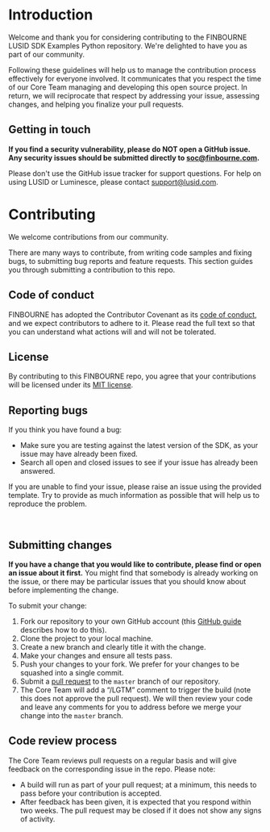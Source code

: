 # Introduction

Welcome and thank you for considering contributing to the FINBOURNE LUSID SDK Examples Python repository.  We're delighted to have you as part of our community.

Following these guidelines will help us to manage the contribution process effectively for everyone involved. It communicates that you respect the time of our Core Team managing and developing this open source project. In return, we will reciprocate that respect by addressing your issue, assessing changes, and helping you finalize your pull requests.

## Getting in touch

**If you find a security vulnerability, please do NOT open a GitHub issue. Any security issues should be submitted directly to soc@finbourne.com.**

Please don't use the GitHub issue tracker for support questions. For help on using LUSID or Luminesce, please contact support@lusid.com.

# Contributing

We welcome contributions from our community. 

There are many ways to contribute, from writing code samples and fixing bugs, to submitting bug reports and feature requests. This section guides you through submitting a contribution to this repo.

## Code of conduct

FINBOURNE has adopted the Contributor Covenant as its [code of conduct](docs/CODE_OF_CONDUCT.md), and we expect contributors to adhere to it. Please read the full text so that you can understand what actions will and will not be tolerated.


## License

By contributing to this FINBOURNE repo, you agree that your contributions will be licensed under its [MIT license](LICENSE.md).
  

## Reporting bugs
If you think you have found a bug:

- Make sure you are testing against the latest version of the SDK, as your issue may have already been fixed.
- Search all open and closed issues to see if your issue has already been answered.

If you are unable to find your issue, please raise an issue using the provided template. Try to provide as much information as possible that will help us to reproduce the problem.

</br>

## Submitting changes

**If you have a change that you would like to contribute, please find or open an issue about it first.** You might find that somebody is already working on the issue, or there may be particular issues that you should know about before implementing the change.

To submit your change:

1. Fork our repository to your own GitHub account (this [GitHub guide](https://help.github.com/en/articles/fork-a-repo) describes how to do this).
2. Clone the project to your local machine.
3. Create a new branch and clearly title it with the change.
4. Make your changes and ensure all tests pass.
5. Push your changes to your fork. We prefer for your changes to be squashed into a single commit.
6. Submit a [pull request](https://help.github.com/en/articles/about-pull-requests) to the `master` branch of our repository.
7. The Core Team will add a “/LGTM” comment to trigger the build (note this does not approve the pull request). We will then review your code and leave any comments for you to address before we merge your change into the `master` branch.

## Code review process

The Core Team reviews pull requests on a regular basis and will give feedback on the corresponding issue in the repo. Please note:

- A build will run as part of your pull request; at a minimum, this needs to pass before your contribution is accepted.
- After feedback has been given, it is expected that you respond within two weeks. The pull request may be closed if it does not show any signs of activity.
